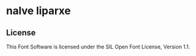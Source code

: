 # nalve liparxe

## License

This Font Software is licensed under the SIL Open Font License, Version 1.1.

